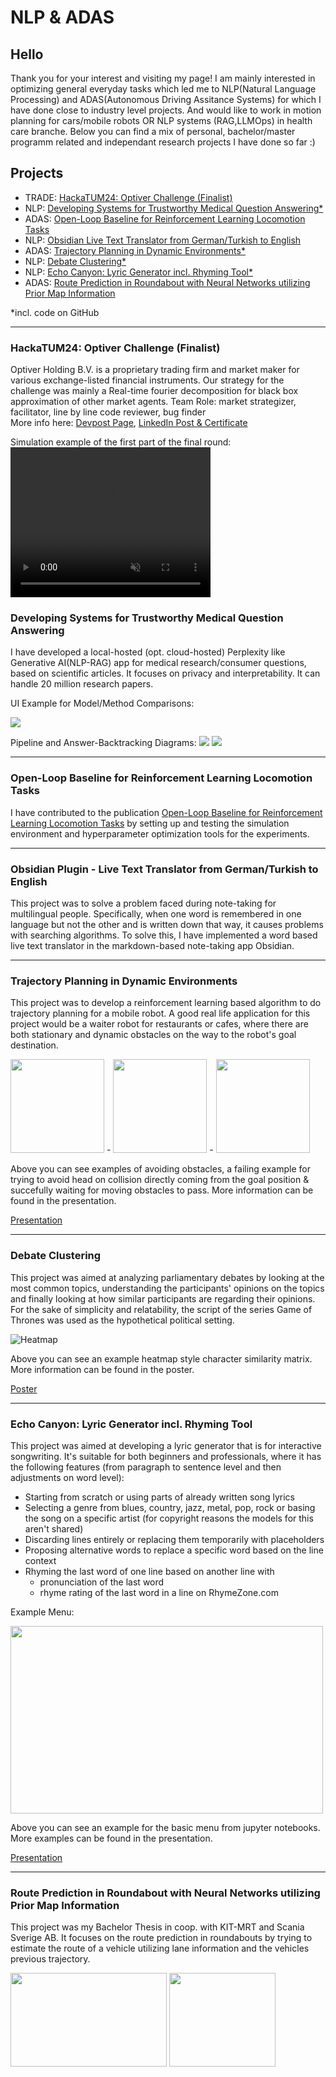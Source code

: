 # NLP & ADAS

## Hello

Thank you for your interest and visiting my page! 
I am mainly interested in optimizing general everyday tasks which led me to NLP(Natural Language Processing) and ADAS(Autonomous Driving Assitance Systems) for which I have done close to industry level projects. And would like to work in motion planning for cars/mobile robots OR NLP systems (RAG,LLMOps) in health care branche. Below you can find a mix of personal, bachelor/master programm related and independant research projects I have done so far :) 



## Projects

- TRADE: [HackaTUM24: Optiver Challenge (Finalist)](#hackatum24-optiver-challenge-finalist)
- NLP:   [Developing Systems for Trustworthy Medical Question Answering*](#developing-systems-for-trustworthy-medical-question-answering-ongoing)
- ADAS:  [Open-Loop Baseline for Reinforcement Learning Locomotion Tasks](#open-loop-baseline-for-reinforcement-learning-locomotion-tasks)
- NLP:   [Obsidian Live Text Translator from German/Turkish to English](#obsidian-plugin---live-text-translator-from-germanturkish-to-english)
- ADAS:  [Trajectory Planning in Dynamic Environments*](#trajectory-planning-in-dynamic-environments)
- NLP:   [Debate Clustering*](#debate-clustering)
- NLP:   [Echo Canyon: Lyric Generator incl. Rhyming Tool*](#echo-canyon-lyric-generator-incl-rhyming-tool)
- ADAS:  [Route Prediction in Roundabout with Neural Networks utilizing Prior Map Information](#route-prediction-in-roundabout-with-neural-networks-utilizing-prior-map-information)

*incl. code on GitHub

---


### HackaTUM24: Optiver Challenge (Finalist)
Optiver Holding B.V. is a proprietary trading firm and market maker for various exchange-listed financial instruments.
Our strategy for the challenge was mainly a Real-time fourier decomposition for black box approximation of other market agents.
Team Role: market strategizer, facilitator, line by line code reviewer, bug finder    
More info here: [Devpost Page](https://devpost.com/software/seismicspecialists?ref_content=my-projects-tab&ref_feature=my_projects), 
[LinkedIn Post & Certificate](https://www.linkedin.com/feed/update/urn:li:activity:7269360890720698371/)

Simulation example of the first part of the final round:
<video width="320" height="240" controls loop="" muted = "" autoplay="">
    <source src="https://tatlikazan-rv.github.io/assets/files/hackatum-optiver/trade-algo-sim.mp4">
</video>



### Developing Systems for Trustworthy Medical Question Answering

I have developed a local-hosted (opt. cloud-hosted) Perplexity like Generative AI(NLP-RAG) app for medical research/consumer questions, based on scientific articles. It focuses on privacy and interpretability. It can handle 20 million research papers.

UI Example for Model/Method Comparisons:

<img src="https://tatlikazan-rv.github.io/assets/files/tMQA/ScreenRecMT.gif">


Pipeline and Answer-Backtracking Diagrams:
<img src="https://tatlikazan-rv.github.io/assets/files/tMQA/pipeline.jpg">
<img src="https://tatlikazan-rv.github.io/assets/files/tMQA/answer_backtracking.png">


---




### Open-Loop Baseline for Reinforcement Learning Locomotion Tasks 

I have contributed to the publication [Open-Loop Baseline for Reinforcement Learning Locomotion Tasks](https://rlj.cs.umass.edu/2024/papers/RLJ_RLC_2024_18.pdf) by setting up and testing the simulation environment and hyperparameter optimization tools for the experiments.

---





### Obsidian Plugin - Live Text Translator from German/Turkish to English

This project was to solve a problem faced during note-taking for multilingual people. Specifically, when one word is remembered in one language but not the other and is written down that way, it causes problems with searching algorithms. To solve this, I have implemented a word based live text translator in the markdown-based note-taking app Obsidian.

---




### Trajectory Planning in Dynamic Environments

This project was to develop a reinforcement learning based algorithm to do trajectory planning for a mobile robot. A good real life application for this project would be a waiter robot for restaurants or cafes, where there are both stationary and dynamic obstacles on the way to the robot's goal destination.


<img src="https://tatlikazan-rv.github.io/assets/files/adlr/Gifs/plots/avoid_obs_sometimes/traj_check_2.gif" width=150 height=150> - <img src="https://tatlikazan-rv.github.io/assets/files/adlr/Gifs/plots/fails_to_avoid_if_headon_from_target_dir/traj_check_2.gif" width=150 height=150> - <img src="https://tatlikazan-rv.github.io/assets/files/adlr/Gifs/plots/waiting/traj_check_2.gif" width=150 height=150> 

Above you can see examples of avoiding obstacles, a failing example for trying to avoid head on collision directly coming from the goal position & succefully waiting for moving obstacles to pass. More information can be found in the presentation.

[Presentation](https://tatlikazan-rv.github.io/assets/files/adlr/ADLR_Github.pdf)

---





### Debate Clustering

This project was aimed at analyzing parliamentary debates by looking at the most common topics, understanding the participants' opinions on the topics and finally looking at how similar participants are regarding their opinions. For the sake of simplicity and relatability, the script of the series Game of Thrones was used as the hypothetical political setting.  

![Heatmap](https://tatlikazan-rv.github.io/assets/files/debate-clustering/overall_heatmap.png)

Above you can see an example heatmap style character similarity matrix. More information can be found in the poster.

[Poster](https://tatlikazan-rv.github.io/assets/files/debate-clustering/Argument-Clustering-in-Debate-Format-Game-of-Thrones.pdf)

---





### Echo Canyon: Lyric Generator incl. Rhyming Tool 

This project was aimed at developing a lyric generator that is for interactive songwriting. It's suitable for both beginners and professionals, where it has the following features (from paragraph to sentence level and then adjustments on word level):

- Starting from scratch or using parts of already written song lyrics
- Selecting a genre from blues, country, jazz, metal, pop, rock or basing the song on a specific artist (for copyright reasons the models for this aren't shared)
- Discarding lines entirely or replacing them temporarily with placeholders 
- Proposing alternative words to replace a specific word based on the line context
- Rhyming the last word of one line based on another line with 
    - pronunciation of the last word 
    - rhyme rating of the last word in a line on RhymeZone.com

Example Menu:

<img src="https://tatlikazan-rv.github.io/assets/files/echo-canyon/menu.png" width=500 height=300>

Above you can see an example for the basic menu from jupyter notebooks. More examples can be found in the presentation.

[Presentation](https://tatlikazan-rv.github.io/assets/files/echo-canyon/Echo-Canyon-Feature-Examples.pdf)

---





### Route Prediction in Roundabout with Neural Networks utilizing Prior Map Information

This project was my Bachelor Thesis in coop. with KIT-MRT and Scania Sverige AB. It focuses on the route prediction in roundabouts by trying to estimate the route of a vehicle utilizing lane information and the vehicles previous trajectory. 

<img src="https://tatlikazan-rv.github.io/assets/files/route-prediction/map.png" width=250 height=150>
<img src="https://tatlikazan-rv.github.io/assets/files/route-prediction/prediction.png" width=170 height=150>
